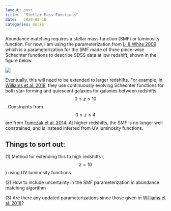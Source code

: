 ```yaml
---
layout: post
title:  "Stellar Mass Functions"
date:   2020-02-10
categories: mocks
---
```



Abundance matching requires a stellar mass function (SMF) or luminosity function. For now, I am using the parameterization from <a href="https://ui.adsabs.harvard.edu/abs/2009MNRAS.398.2177L">Li & White 2009</a> which is a parameterization for the SMF made of three piece-wise Schechter functions to describe SDSS data at low redshift, shown in the figure below.

<img src="{{ site.baseurl }}/assets/plots/20200210_SMF_Li2009.png">


Eventually, this will need to be extended to larger redshifts. For example, in <a href="https://ui.adsabs.harvard.edu/abs/2018ApJS..236...33W/abstract"> Williams et al. 2018</a>, they use continuously evolving Schechter functions for both star-forming and quiescent galaxies for galaxies between redshifts $$0 \le z \le 10$$. Constraints from $$0 \le z \le 4$$ are from <a href="https://ui.adsabs.harvard.edu/abs/2014ApJ...783...85T"> Tomczak et al. 2014</a>. At higher redshifts, the SMF is no longer well constrained, and is instead inferred from UV luminosity functions.


## Things to sort out:

(1) Method for extending this to high redshifts ($$z=10$$) using UV luminosity functions

(2) How to include uncertainty in the SMF parameterization in abundance matching algorithm

(3) Are there any updated parameterizations since those given in <a href="https://ui.adsabs.harvard.edu/abs/2018ApJS..236...33W/abstract"> Williams et al. 2018</a>?
